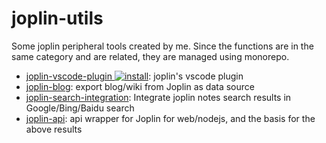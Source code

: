 # joplin-utils

Some joplin peripheral tools created by me. Since the functions are in the same category and are related, they are managed using monorepo.

- [joplin-vscode-plugin ![install](https://img.shields.io/visual-studio-marketplace/i/rxliuli.joplin-vscode-plugin)](https://marketplace.visualstudio.com/items?itemName=rxliuli.joplin-vscode-plugin&ssr=false#overview): joplin's vscode plugin
- [joplin-blog](https://www.npmjs.com/package/joplin-blog): export blog/wiki from Joplin as data source
- [joplin-search-integration](https://chrome.google.com/webstore/detail/joplin-search-integration/mcjkdcifkhjenpfjacnbhpdcnjknjkhj): Integrate joplin notes search results in Google/Bing/Baidu search
- [joplin-api](https://www.npmjs.com/package/joplin-api): api wrapper for Joplin for web/nodejs, and the basis for the above results

